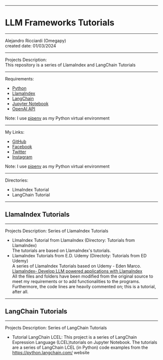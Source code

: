 -----------------------------------------------------------------------------------------------------------------------------
# LLM Frameworks Tutorials
-----------------------------------------------------------------------------------------------------------------------------

 Alejandro Ricciardi (Omegapy)  
 created date: 01/03/2024  

-----------------------------------------------------------------------------------------------------------------------------

Projects Description:  
This repository is a series of LlamaIndex and LangChain Tutorials 

-----------------------------------------------------------------------------------------------------------------------------

Requirements:  
- [Python](https://www.python.org/)   
- [LlamaIndex](https://www.llamaindex.ai/)
- [LangChain](https://www.langchain.com/)
- [Jupyter Notebook](https://jupyter.org/) 
- [OpenAI API](https://openai.com/)  

Note: I use [pipenv]( https://pipenv.pypa.io/en/latest/) as my Python virtual environment

-----------------------------------------------------------------------------------------------------------------------------

My Links:   
- [GitHub](https://github.com/Omegapy)   
- [Facebook](https://www.facebook.com/profile.php?id=100089638857137)  
- [Twitter](https://twitter.com/RicciardiAlex)   
- [Instagram](https://www.instagram.com/alexomegapy/)  

Note: I use [pipenv]( https://pipenv.pypa.io/en/latest/) as my Python virtual environment

-----------------------------------------------------------------------------------------------------------------------------

Directories:  
- LlmaIndex Tutorial
- LangChain Tutorial

-----------------------------------------------------------------------------------------------------------------------------
## LlamaIndex Tutorials
-----------------------------------------------------------------------------------------------------------------------------

Projects Description:
Series of LlamaIndex Tutorials

- LlmaIndex Tutorial from LlamaIndex (Directory: Tutorials from LlamaIndex)  
The tutorials are based on LlamaIndex's tutorials.
- LlamaIndex Tutorials from E.D. Udemy (Directoty: Tutorials from ED Udemy)  
A series of LlamaIndex Tutorials based on Udemy - Eden Marco.  
[LlamaIndex- Develop LLM powered applications with LlamaIndex](https://www.udemy.com/course/lamaindex/)  
All the files and folders have been modified from the original source to meet my requirements or to add functionalities to the programs. 
Furthermore, the code lines are heavily commented on; this is a tutorial, after all.

-----------------------------------------------------------------------------------------------------------------------------
## LangChain Tutorials
-----------------------------------------------------------------------------------------------------------------------------
Projects Description:
Series of LangChain Tutorials

- Tutorial LangChain LCEL: This project is a series of LangChain Expression Language (LCEL)tutorials on Jupyter Notebook.
The tutorials are a series of LangChain LCEL (in Python) code examples from the https://python.langchain.com/ website

